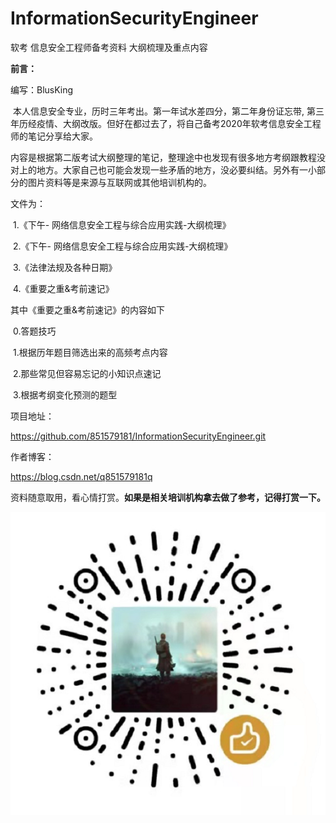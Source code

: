 # InformationSecurityEngineer
软考 信息安全工程师备考资料 大纲梳理及重点内容

**前言：**

编写：BlusKing

​	本人信息安全专业，历时三年考出。第一年试水差四分，第二年身份证忘带, 第三年历经疫情、大纲改版。但好在都过去了，将自己备考2020年软考信息安全工程师的笔记分享给大家。

​	内容是根据第二版考试大纲整理的笔记，整理途中也发现有很多地方考纲跟教程没对上的地方。大家自己也可能会发现一些矛盾的地方，没必要纠结。另外有一小部分的图片资料等是来源与互联网或其他培训机构的。

文件为：

​	1.《下午- 网络信息安全工程与综合应用实践-大纲梳理》

​	2.《下午- 网络信息安全工程与综合应用实践-大纲梳理》

​	3.《法律法规及各种日期》

​	4.《重要之重&考前速记》

其中《重要之重&考前速记》的内容如下

​	0.答题技巧

​	1.根据历年题目筛选出来的高频考点内容

​	2.那些常见但容易忘记的小知识点速记

​	3.根据考纲变化预测的题型

项目地址：

https://github.com/851579181/InformationSecurityEngineer.git

作者博客：

https://blog.csdn.net/q851579181q

资料随意取用，看心情打赏。**如果是相关培训机构拿去做了参考，记得打赏一下。**



![img](README.assets/clipboard.png)